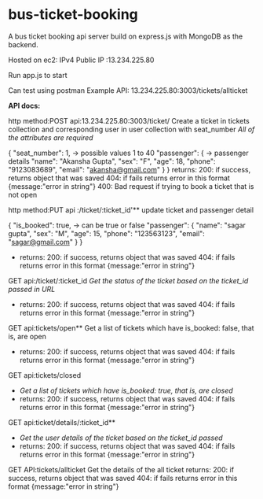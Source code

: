 
# bus-ticket-booking
A bus ticket booking api server build on express.js with MongoDB as the backend. 

Hosted on ec2: 
IPv4 Public IP :13.234.225.80

Run app.js to start

Can test using postman
Example API:
13.234.225.80:3003/tickets/allticket




**API docs:**

http method:POST
api:13.234.225.80:3003/ticket/
Create a ticket in tickets collection and corresponding user in user collection with seat_number
 *All of the attributes are required*

 {
    "seat_number": 1, -> possible values 1 to 40
    "passenger": { -> passenger details
        "name": "Akansha Gupta",
        "sex": "F",
        "age": 18,
        "phone": "9123083689",
        "email": "akansha@gmail.com"
    }
}
returns:
200: if success, returns object that was saved
404: if fails returns error in this format {message:"error in string"}
400: Bad request if trying to book a ticket that is not open

http method:PUT 
api :/ticket/:ticket_id'**
update ticket and passenger detail

 {
    "is_booked": true, -> can be true or false
    "passenger": {
        "name": "sagar gupta",
        "sex": "M",
        "age": 15,
        "phone": "123563123",
        "email": "sagar@gmail.com"
    }
}
* returns:
200: if success, returns object that was saved
404: if fails returns error in this format {message:"error in string"}

GET 
api:/ticket/:ticket_id
 *Get the status of the ticket based on the ticket_id passed in URL*
* returns:
200: if success, returns object that was saved
404: if fails returns error in this format {message:"error in string"}

GET 
api:tickets/open**
Get a list of tickets which have is_booked: false, that is, are open
* returns:
200: if success, returns object that was saved
404: if fails returns error in this format {message:"error in string"}

GET 
api:tickets/closed
* *Get a list of tickets which have is_booked: true, that is, are closed*
* returns:
200: if success, returns object that was saved
404: if fails returns error in this format {message:"error in string"}

GET 
api:ticket/details/:ticket_id**
* *Get the user details of the ticket based on the ticket_id passed*
* returns:
200: if success, returns object that was saved
404: if fails returns error in this format {message:"error in string"}


GET
API:tickets/allticket
Get the details of the all ticket
 returns:
200: if success, returns object that was saved
404: if fails returns error in this format {message:"error in string"}


